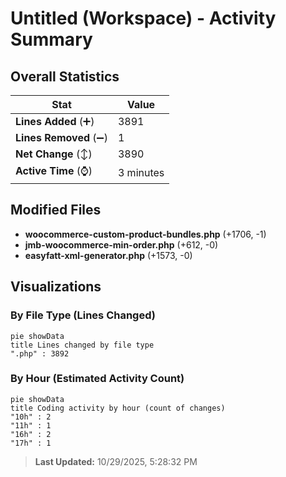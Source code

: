 # Untitled (Workspace) - Activity Summary 

## Overall Statistics

| Stat                   | Value                                                             |
| ---------------------- | ----------------------------------------------------------------- |
| **Lines Added** (➕)   | 3891                                          |
| **Lines Removed** (➖) | 1                                        |
| **Net Change** (↕)    | 3890                |
| **Active Time** (⌚)   | 3 minutes |


## Modified Files
- **woocommerce-custom-product-bundles.php** (+1706, -1)
- **jmb-woocommerce-min-order.php** (+612, -0)
- **easyfatt-xml-generator.php** (+1573, -0)

## Visualizations

### By File Type (Lines Changed)

```mermaid
pie showData
title Lines changed by file type
".php" : 3892
```

### By Hour (Estimated Activity Count)

```mermaid
pie showData
title Coding activity by hour (count of changes)
"10h" : 2
"11h" : 1
"16h" : 2
"17h" : 1
```


> **Last Updated:** 10/29/2025, 5:28:32 PM